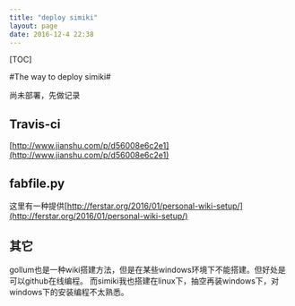 ```yaml
---
title: "deploy simiki"
layout: page
date: 2016-12-4 22:38
---
```


[TOC]

#The way to deploy simiki#

尚未部署，先做记录

## Travis-ci ##

[http://www.jianshu.com/p/d56008e6c2e1](http://www.jianshu.com/p/d56008e6c2e1)

## fabfile.py ##

这里有一种提供[http://ferstar.org/2016/01/personal-wiki-setup/](http://ferstar.org/2016/01/personal-wiki-setup/)

## 其它 ##

gollum也是一种wiki搭建方法，但是在某些windows环境下不能搭建。但好处是可以github在线编程。
而simiki我也搭建在linux下，抽空再装windows下，对windows下的安装编程不太熟悉。

